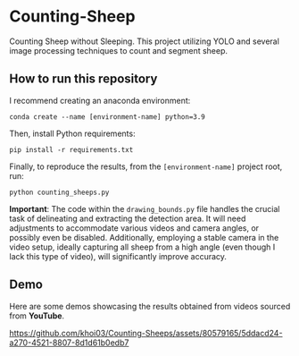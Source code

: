 # Counting-Sheep
Counting Sheep without Sleeping. This project utilizing YOLO and several image processing techniques to count and segment sheep.

## How to run this repository
I recommend creating an anaconda environment:
```
conda create --name [environment-name] python=3.9
```

Then, install Python requirements:
```
pip install -r requirements.txt
```
Finally, to reproduce the results, from the `[environment-name]` project root, run:
```
python counting_sheeps.py
```

**Important**: The code within the `drawing_bounds.py` file handles the crucial task of delineating and extracting the detection area. It will need adjustments to accommodate various videos and camera angles, or possibly even be disabled. Additionally, employing a stable camera in the video setup, ideally capturing all sheep from a high angle  (even though I lack this type of video), will significantly improve accuracy.

## Demo
Here are some demos showcasing the results obtained from videos sourced from **YouTube**.

https://github.com/khoi03/Counting-Sheeps/assets/80579165/5ddacd24-a270-4521-8807-8d1d61b0edb7

